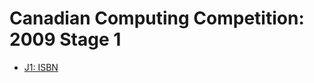 # Canadian Computing Competition: 2009 Stage 1


* [J1: ISBN][]

[J1: ISBN]: http://www.dmoj.ca/problem/ccc09j1
